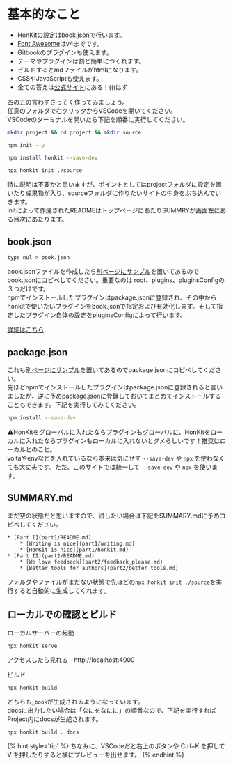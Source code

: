 # 基本的なこと

- HonKitの設定はbook.jsonで行います。
- [Font Awesome](https://fontawesome.com/v4/)はv4までです。
- Gitbookのプラグインも使えます。
- テーマやプラグインは割と簡単につくれます。
- ビルドするとmdファイルがhtmlになります。
- CSSやJavaScriptも使えます。
- 全ての答えは[公式サイト](https://honkit.netlify.app/)にある！(((はず

四の五の言わずさっそく作ってみましょう。  
任意のフォルダで右クリックからVSCodeを開いてください。  
VSCodeのターミナルを開いたら下記を順番に実行してください。

```bash
mkdir project && cd project && mkdir source
```

```bash
npm init --y
```

```bash
npm install honkit --save-dev
```

```bash
npx honkit init ./source
```

特に説明は不要かと思いますが、ポイントとしてはprojectフォルダに設定を置いたり成果物が入り、sourceフォルダに作りたいサイトの中身をぶち込んでいきます。  
initによって作成されたREADMEはトップページにあたりSUMMRYが画面左にある目次にあたります。

## book.json
```
type nul > book.json
```

book.jsonファイルを作成したら[別ページにサンプル](scode.md)を置いてあるのでbook.jsonにコピペしてください。重要なのは root、plugins、pluginsConfigの３つだけです。  
npmでインストールしたプラグインはpackage.jsonに登録され、その中からhonkitで使いたいプラグインをbook.jsonで指定および有効化します。そして指定したプラグイン自体の設定をpluginsConfigによって行います。

[詳細はこちら](https://honkit.netlify.app/config.html)

## package.json

これも[別ページにサンプル](scode.md#packagejson)を置いてあるのでpackage.jsonにコピペしてください。  
先ほどnpmでインストールしたプラグインはpackage.jsonに登録されると言いましたが、逆に予めpackage.jsonに登録しておいてまとめてインストールすることもできます。下記を実行してみてください。

```bash
npm install --save-dev
```

⚠️HonKitをグローバルに入れたならプラグインもグローバルに、HonKitをローカルに入れたならプラグインもローカルに入れないとダメらしいです！推奨はローカルとのこと。  
voltaやenvなどを入れているなら本来は気にせず `--save-dev` や `npx` を使わなくても大丈夫です。ただ、このサイトでは統一して `--save-dev` や `npx` を使います。

## SUMMARY.md

まだ空の状態だと思いますので、試したい場合は下記をSUMMARY.mdに予めコピペしてください。
```
* [Part I](part1/README.md)
    * [Writing is nice](part1/writing.md)
    * [HonKit is nice](part1/honkit.md)
* [Part II](part2/README.md)
    * [We love feedback](part2/feedback_please.md)
    * [Better tools for authors](part2/better_tools.md)
```

フォルダやファイルがまだない状態で先ほどの`npx honkit init ./source`を実行すると自動的に生成してくれます。

## ローカルでの確認とビルド

ローカルサーバーの起動
```
npx honkit serve
```
アクセスしたら見れる　http://localhost:4000

ビルド

```
npx honkit build
```

どちらも`_book`が生成されるようになっています。  
docsに出力したい場合は「なにをなにに」の順番なので、下記を実行すればProject内にdocsが生成されます。

```
npx honkit build . docs
```

{% hint style='tip' %}
ちなみに、VSCodeだと右上のボタンや Ctrl+K を押して V を押したりすると横にプレビューを出せます。
{% endhint %}
